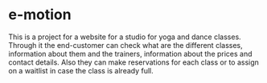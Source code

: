 # e-motion

This is a project for a website for a studio for yoga and dance classes. 
Through it the end-customer can check what are the different classes, information about them and the trainers, information about the prices and contact details.
Also they can make reservations for each class or to assign on a waitlist in case the class is already full.
